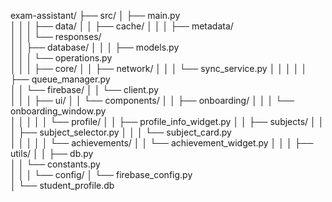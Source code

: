 exam-assistant/
├── src/
│   ├── main.py                
│   │
│   ├── data/
│   │   ├── cache/
│   │   │   ├── metadata/       
│   │   │   └── responses/    
│   │   ├── database/
│   │   │   ├── models.py      
│   │   │   └── operations.py  
│   │
│   ├── core/
│   │   ├── network/
│   │   │   └── sync_service.py 
│   │   │
│   │   ├── queue_manager.py    
│   │   └── firebase/
│   │       └── client.py       
│   │
│   ├── ui/
│   │   └── components/
│   │       ├── onboarding/
│   │       │   └── onboarding_window.py  
│   │       │
│   │       └── profile/
│   │           ├── profile_info_widget.py 
│   │           ├── subjects/
│   │           │   ├── subject_selector.py 
│   │           │   └── subject_card.py     
│   │           │
│   │           └── achievements/
│   │               └── achievement_widget.py 
│   │
│   ├── utils/
│   │   ├── db.py              
│   │   └── constants.py        
│   │
│   └── config/
│       └── firebase_config.py  
│
└── student_profile.db         